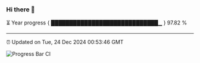 ### Hi there 👋

⏳ Year progress { █████████████████████████████▁ } 97.82 %

---

⏰ Updated on Tue, 24 Dec 2024 00:53:46 GMT

![Progress Bar CI](https://github.com/code-lakshay/GitHub-Actions-Demo/workflows/Progress%20Bar%20CI/badge.svg)
